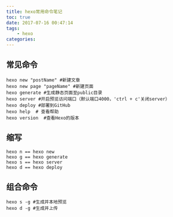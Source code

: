 ```yaml
---
title: hexo常用命令笔记
toc: true
date: 2017-07-16 00:47:14
tags:
	- hexo
categories:
---
```

## 常见命令

```
hexo new "postName" #新建文章
hexo new page "pageName" #新建页面
hexo generate #生成静态页面至public目录
hexo server #开启预览访问端口（默认端口4000，'ctrl + c'关闭server）
hexo deploy #部署到GitHub
hexo help  # 查看帮助
hexo version  #查看Hexo的版本
```
<!--more-->

## 缩写

```
hexo n == hexo new
hexo g == hexo generate
hexo s == hexo server
hexo d == hexo deploy
```

## 组合命令

```
hexo s -g #生成并本地预览
hexo d -g #生成并上传
```



	
